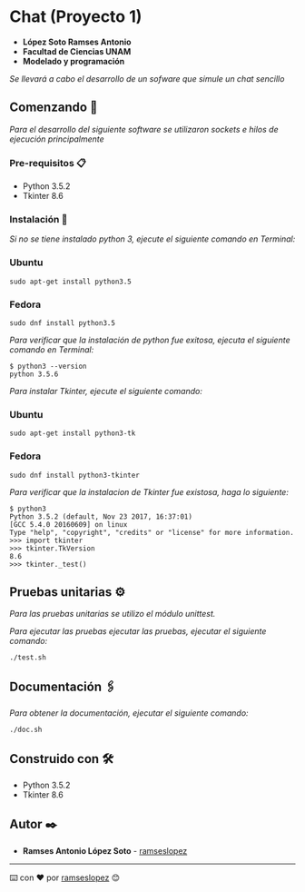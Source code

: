 # Chat (Proyecto 1)

* **López Soto Ramses Antonio**
* **Facultad de Ciencias UNAM**
* **Modelado y programación**

_Se llevará a cabo el desarrollo de un sofware que simule un chat sencillo_

## Comenzando 🚀

_Para el desarrollo del siguiente software se utilizaron sockets e hilos de ejecución principalmente_

### Pre-requisitos 📋

* Python 3.5.2 
* Tkinter 8.6

### Instalación 🔧

_Si no se tiene instalado python 3, ejecute el siguiente comando en Terminal:_

### Ubuntu

```
sudo apt-get install python3.5
```

### Fedora

```
sudo dnf install python3.5
```

_Para verificar que la instalación de python fue exitosa, ejecuta el siguiente comando en Terminal:_

```
$ python3 --version
python 3.5.6
```

_Para instalar Tkinter, ejecute el siguiente comando:_

### Ubuntu

```
sudo apt-get install python3-tk
```

### Fedora

```
sudo dnf install python3-tkinter
```

_Para verificar que la instalacion de Tkinter fue existosa, haga lo siguiente:_

```
$ python3
Python 3.5.2 (default, Nov 23 2017, 16:37:01) 
[GCC 5.4.0 20160609] on linux
Type "help", "copyright", "credits" or "license" for more information.
>>> import tkinter
>>> tkinter.TkVersion
8.6
>>> tkinter._test()
```

## Pruebas unitarias ⚙️

_Para las pruebas unitarias se utilizo el módulo unittest._

_Para ejecutar las pruebas ejecutar las pruebas, ejecutar el siguiente comando:_

```
./test.sh
```

## Documentación 🖇️

_Para obtener la documentación, ejecutar el siguiente comando:_

```
./doc.sh
```

## Construido con 🛠️

* Python 3.5.2
* Tkinter 8.6

## Autor ✒️

* **Ramses Antonio López Soto** - [ramseslopez](https://github.com/ramseslopez)


---
⌨️ con ❤️ por [ramseslopez](https://github.com/ramseslopez) 😊

